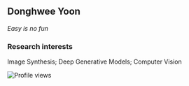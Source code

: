 ## Donghwee Yoon
<!-- Master student in [Handong Global University](http://www.handong.edu/eng/)
 -->
 
_Easy is no fun_

### Research interests
Image Synthesis; Deep Generative Models; Computer Vision

![Profile views](https://gpvc.arturio.dev/DonghweeYoon)
<!--
**DonghweeYoon/DonghweeYoon** is a ✨ _special_ ✨ repository because its `README.md` (this file) appears on your GitHub profile.

Here are some ideas to get you started:

- 🔭 I’m currently working on ...
- 🌱 I’m currently learning ...
- 👯 I’m looking to collaborate on ...
- 🤔 I’m looking for help with ...
- 💬 Ask me about ...
- 📫 How to reach me: ...
- 😄 Pronouns: ...
- ⚡ Fun fact: ...
-->
